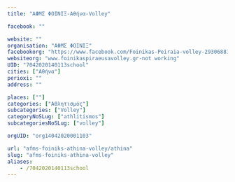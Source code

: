 ```yaml
---
title: "ΑΦΜΣ ΦΟΙΝΙΞ-Αθήνα-Volley"

facebook: ""

website: ""
organisation: "ΑΦΜΣ ΦΟΙΝΙΞ"
facebookorg: "https://www.facebook.com/Foinikas-Peiraia-volley-293068814214739/"
websiteorg: "www.foinikaspiraeusavolley.gr-not working"
UID: "7042020140113school"
cities: ["Αθήνα"]
perioxi: ""
address: ""

places: [""]
categories: ["Αθλητισμός"]
subcategories: ["Volley"]
categoryNoSLug: ["athlitismos"]
subcategoriesNoSLug: ["volley"]

orgUID: "org14042020001103"

url: "afms-foiniks-athina-volley/athina"
slug: "afms-foiniks-athina-volley"
aliases:
    - /7042020140113school
---
```





